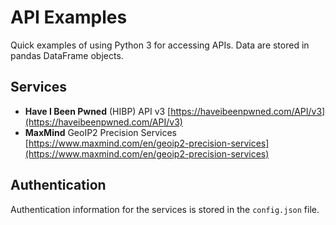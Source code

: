 # API Examples

Quick examples of using Python 3 for accessing APIs. Data are stored in pandas DataFrame objects.

## Services

- **Have I Been Pwned** (HIBP) API v3 [https://haveibeenpwned.com/API/v3](https://haveibeenpwned.com/API/v3)
- **MaxMind** GeoIP2 Precision Services [https://www.maxmind.com/en/geoip2-precision-services](https://www.maxmind.com/en/geoip2-precision-services)

## Authentication

Authentication information for the services is stored in the `config.json` file.
